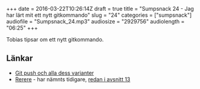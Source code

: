 +++
date = 2016-03-22T10:26:14Z
draft = true
title = "Sumpsnack 24 - Jag har lärt mit ett nytt gitkommando"
slug = "24"
categories = ["sumpsnack"]
audiofile = "Sumpsnack_24.mp3"
audiosize = "2929756"
audiolength = "06:25"
+++

Tobias tipsar om ett nytt gitkommando.

## Länkar ##
* [Git push och alla dess varianter](https://git-scm.com/docs/git-push)
* [Rerere](https://git-scm.com/blog/2010/03/08/rerere.html) - har nämnts tidigare, [redan i avsnitt 13](http://kodsnack.se/13/)
